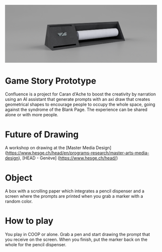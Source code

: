 ![ImagePresentation](/presentations/2024-01-16/Dossier%20240117_HEAD-MD1_Caran-d-Ache_Name-Surname_Project-Name/Links/StructureTriangle_BoisRendering%20v5.png)
# Game Story Prototype
Confluence is a project for Caran d'Ache to boost the creativity by narration using an AI assistant that generate prompts with an axi draw that creates geometrical shapes to encourage people to occupy the whole space, going against the syndrome of the Blank Page.
The experience can be shared alone or with more people.

# Future of Drawing
A workshop on drawing at the [Master Media Design] (https://www.hesge.ch/head/en/programs-research/master-arts-media-design), [HEAD - Genève] (https://www.hesge.ch/head/)

# Object
A box with a scrolling paper which integrates a pencil dispenser and a screen where the prompts are printed when you grab a marker with a random color.

# How to play
You play in COOP or alone.
Grab a pen and start drawing the prompt that you receive on the screen. When you finish, put the marker back on the whole for the pencil dispenser.

